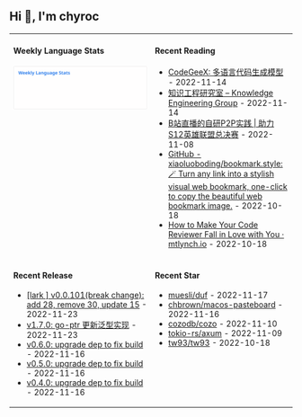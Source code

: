 ## Hi 👋, I'm chyroc

<table width="960px">
<tr>
<td valign="top" width="50%">

#### Weekly Language Stats

![](./images/wakatime_weekly_language_stats.svg)
</td>
<td valign="top" width="50%">

#### Recent Reading

* <a href='https://keg.cs.tsinghua.edu.cn/codegeex/index_zh.html' target='_black'>CodeGeeX: 多语言代码生成模型</a> - 2022-11-14
* <a href='https://keg.cs.tsinghua.edu.cn/' target='_black'>知识工程研究室 – Knowledge Engineering Group</a> - 2022-11-14
* <a href='https://mp.weixin.qq.com/s/5erBLSxZ0HLurrbne5V9kA' target='_black'>B站直播的自研P2P实践 | 助力S12英雄联盟总决赛</a> - 2022-11-08
* <a href='https://github.com/xiaoluoboding/bookmark.style' target='_black'>GitHub - xiaoluoboding/bookmark.style: 🪄 Turn any link into a stylish visual web bookmark, one-click to copy the beautiful web bookmark image.</a> - 2022-10-18
* <a href='https://mtlynch.io/code-review-love/' target='_black'>How to Make Your Code Reviewer Fall in Love with You ·
mtlynch.io</a> - 2022-10-18

</td>
</tr>
<tr>
<td valign="top" width="50%">

#### Recent Release

* <a href='https://github.com/chyroc/lark/releases/tag/v0.0.101' target='_black'>[lark ] v0.0.101(break change): add 28, remove 30, update 15</a> - 2022-11-23
* <a href='https://github.com/chyroc/go-ptr/releases/tag/v1.7.0' target='_black'>v1.7.0: go-ptr 更新泛型实现</a> - 2022-11-23
* <a href='https://github.com/chyroc/serve/releases/tag/v0.6.0' target='_black'>v0.6.0: upgrade dep to fix build</a> - 2022-11-16
* <a href='https://github.com/chyroc/serve/releases/tag/v0.5.0' target='_black'>v0.5.0: upgrade dep to fix build</a> - 2022-11-16
* <a href='https://github.com/chyroc/serve/releases/tag/v0.4.0' target='_black'>v0.4.0: upgrade dep to fix build</a> - 2022-11-16

</td>
<td valign="top" width="50%">

#### Recent Star

* <a href='https://github.com/muesli/duf' target='_black'>muesli/duf</a> - 2022-11-17
* <a href='https://github.com/chbrown/macos-pasteboard' target='_black'>chbrown/macos-pasteboard</a> - 2022-11-16
* <a href='https://github.com/cozodb/cozo' target='_black'>cozodb/cozo</a> - 2022-11-10
* <a href='https://github.com/tokio-rs/axum' target='_black'>tokio-rs/axum</a> - 2022-11-09
* <a href='https://github.com/tw93/tw93' target='_black'>tw93/tw93</a> - 2022-10-18

</td>
</tr>
</table>
